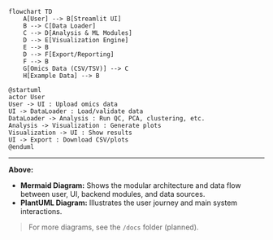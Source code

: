 ```mermaid
flowchart TD
    A[User] --> B[Streamlit UI]
    B --> C[Data Loader]
    C --> D[Analysis & ML Modules]
    D --> E[Visualization Engine]
    E --> B
    D --> F[Export/Reporting]
    F --> B
    G[Omics Data (CSV/TSV)] --> C
    H[Example Data] --> B
```

```plantuml
@startuml
actor User
User -> UI : Upload omics data
UI -> DataLoader : Load/validate data
DataLoader -> Analysis : Run QC, PCA, clustering, etc.
Analysis -> Visualization : Generate plots
Visualization -> UI : Show results
UI -> Export : Download CSV/plots
@enduml
```

---

**Above:**
- **Mermaid Diagram:** Shows the modular architecture and data flow between user, UI, backend modules, and data sources.
- **PlantUML Diagram:** Illustrates the user journey and main system interactions.

> For more diagrams, see the `/docs` folder (planned).
